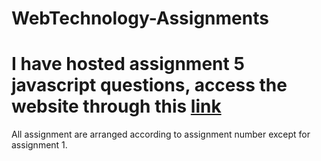 # WebTechnology-Assignments

# I have hosted assignment 5 javascript questions, access the website through this [link](https://ashish807.github.io/Web-Assignment5-host/)

All assignment are arranged according to assignment number except for assignment 1.
